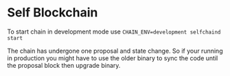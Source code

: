 # Self Blockchain

To start chain in development mode use
`CHAIN_ENV=development selfchaind start`

The chain has undergone one proposal and state change. So if your running in production you might have to use the older binary to sync the code until the proposal block then upgrade binary.